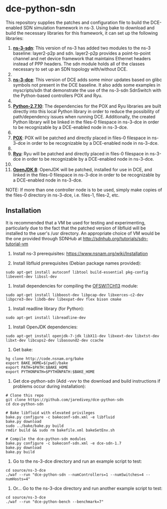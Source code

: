 # dce-python-sdn
This repository supplies the patches and configuration file to build the DCE-enabled SDN simulation framework in ns-3. Using bake to download and build the necessary libraries for this framework, it can set up the following libraries:

1. [**ns-3-sdn**](https://github.com/jaredivey/ns-3-sdn): This version of ns-3 has added two modules to the ns-3 baseline: layer2-p2p and sdn. layer2-p2p provides a point-to-point channel and net device framework that maintains Ethernet headers instead of PPP headers. The sdn module holds all of the classes necessary to set up an SDN topology with/without DCE.
2.
1. [**ns-3-dce**](https://github.com/jaredivey/ns-3-dce): This version of DCE adds some minor updates based on glibc symbols not present in the DCE baseline. It also adds some examples in myscripts/sdn that demonstrate the use of the ns-3-sdn SdnSwitch with the Python-based controllers POX and Ryu.
2.
1. [**Python-2.7.10**](https://hg.python.org/cpython): The dependencies for the POX and Ryu libraries are built directly into this local Python library in order to reduce the possibility of path/dependency issues when running DCE. Additionally, the created Python library will be linked in the files-0 filespace in ns-3-dce in order to be recognizable by a DCE-enabled node in ns-3-dce.
2.
1. [**POX**](https://github.com/noxrepo/pox): POX will be patched and directly placed in files-0 filespace in ns-3-dce in order to be recognizable by a DCE-enabled node in ns-3-dce.
2.
1. [**Ryu**](https://github.com/osrg/ryu): Ryu will be patched and directly placed in files-0 filespace in ns-3-dce in order to be recognizable by a DCE-enabled node in ns-3-dce.
2.
1. [**OpenJDK 8**](http://openjdk.java.net/projects/jdk8u): OpenJDK will be patched, installed for use in DCE, and linked in the files-0 filespace in ns-3-dce in order to be recognizable by a DCE-enabled node in ns-3-dce.

NOTE: If more than one controller node is to be used, simply make copies of the files-0 directory in ns-3-dce, i.e. files-1, files-2, etc.


## Installation

It is recommended that a VM be used for testing and experimenting, particularly due to the fact that the patched version of libfluid will be installed to the user's /usr directory. An appropriate choice of VM would be the one provided through SDNHub at http://sdnhub.org/tutorials/sdn-tutorial-vm

1. Install ns-3 prerequisites:
  https://www.nsnam.org/wiki/Installation

1. Install libfluid prerequisites (Debian package names provided):
  ```
  sudo apt-get install autoconf libtool build-essential pkg-config libevent-dev libssl-dev
  ```

1. Install dependencies for compiling the [OFSWITCH13](http://www.lrc.ic.unicamp.br/ofswitch13/) module:
  ```
  sudo apt-get install libboost-dev libpcap-dev libxerces-c2-dev libpcre3-dev libdb-dev libexpat-dev flex bison cmake
  ```

1. Install readline library (for Python):
  ```
  sudo apt-get install libreadline-dev
  ```

1. Install OpenJDK dependencies:
  ```
  sudo apt-get install openjdk-7-jdk libX11-dev libxext-dev libxtst-dev libxt-dev libcups2-dev libasound2-dev ccache
  ```

1. Get bake:
  ```
  hg clone http://code.nsnam.org/bake
  export BAKE_HOME=$(pwd)/bake
  export PATH=$PATH:$BAKE_HOME
  export PYTHONPATH=$PYTHONPATH:$BAKE_HOME
  ```

1. Get dce-python-sdn (Add -vvv to the download and build instructions if problems occur during installation):
  ```
  # Clone this repo
  git clone https://github.com/jaredivey/dce-python-sdn
  cd dce-python-sdn

  # Bake libfluid with elevated privileges
  bake.py configure -c bakeconf-sdn.xml -e libfluid
  bake.py download
  sudo ../bake/bake.py build
  rmdir build && sudo rm bakefile.xml bakeSetEnv.sh

  # Compile the dce-python-sdn modules
  bake.py configure -c bakeconf-sdn.xml -e dce-sdn-1.7
  bake.py download
  bake.py build
  ```

1. Go to the ns-3-dce directory and run an example script to test:
  ```
  cd source/ns-3-dce
  ./waf --run "dce-python-sdn --numControllers=1 --numSwitches=4 --numHosts=4"
  ```

1. Or... Go to the ns-3-dce directory and run another example script to test:
  ```
  cd source/ns-3-dce
  ./waf --run "dce-python-bench --benchmark=7"
  ```
